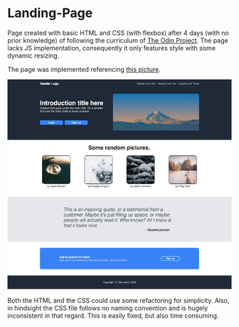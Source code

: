 # Landing-Page
Page created with basic HTML and CSS (with flexbox) after 4 days (with no
prior knowledge) of following the curriculum of [The Odin Project](https://www.theodinproject.com/paths/foundations/courses/foundations). The page lacks JS implementation, consequently it only features style with some dynamic resizing. 

The page was implemented referencing [this picture](https://cdn.statically.io/gh/TheOdinProject/curriculum/81a5d553f4073e593d23a6ab00d50eef8620796d/foundations/html_css/project/imgs/01.png).

<p align="center">
  <img src="./landing-page.png" alt="landing-page-pic"/>
</p>

Both the HTML and the CSS could use some refactoring for simplicity. Also, in hindsight the CSS file follows no naming convention and is hugely inconsistent in that regard. This is easily fixed, but also time consuming.